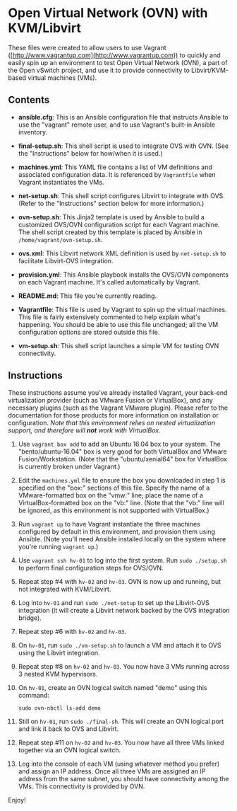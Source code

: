 # Open Virtual Network (OVN) with KVM/Libvirt

These files were created to allow users to use Vagrant ([http://www.vagrantup.com](http://www.vagrantup.com)) to quickly and  easily spin up an environment to test Open Virtual Network (OVN), a part of the Open vSwitch project, and use it to provide connectivity to Libvirt/KVM-based virtual machines (VMs).

## Contents

* **ansible.cfg**: This is an Ansible configuration file that instructs Ansible to use the "vagrant" remote user, and to use Vagrant's built-in Ansible inventory.

* **final-setup.sh**: This shell script is used to integrate OVS with OVN. (See the "Instructions" below for how/when it is used.)

* **machines.yml**: This YAML file contains a list of VM definitions and associated configuration data. It is referenced by `Vagrantfile` when Vagrant instantiates the VMs.

* **net-setup.sh**: This shell script configures Libvirt to integrate with OVS. (Refer to the "Instructions" section below for more information.)

* **ovn-setup.sh**: This Jinja2 template is used by Ansible to build a customized OVS/OVN configuration script for each Vagrant machine. The shell script created by this template is placed by Ansible in `/home/vagrant/ovn-setup.sh`.

* **ovs.xml**: This Libvirt network XML definition is used by `net-setup.sh` to facilitate Libvirt-OVS integration.

* **provision.yml**: This Ansible playbook installs the OVS/OVN components on each Vagrant machine. It's called automatically by Vagrant.

* **README.md**: This file you're currently reading.

* **Vagrantfile**: This file is used by Vagrant to spin up the virtual machines. This file is fairly extensively commented to help explain what's happening. You should be able to use this file unchanged; all the VM configuration options are stored outside this file.

* **vm-setup.sh**: This shell script launches a simple VM for testing OVN connectivity.

## Instructions

These instructions assume you've already installed Vagrant, your back-end virtualization provider (such as VMware Fusion or VirtualBox), and any necessary plugins (such as the Vagrant VMware plugin). Please refer to the documentation for those products for more information on installation or configuration. _Note that this environment relies on nested virtualization support, and therefore will **not** work with VirtualBox._

1. Use `vagrant box add` to add an Ubuntu 16.04 box to your system. The "bento/ubuntu-16.04" box is very good for both VirtualBox and VMware Fusion/Workstation. (Note that the "ubuntu/xenial64" box for VirtualBox is currently broken under Vagrant.)

2. Edit the `machines.yml` file to ensure the box you downloaded in step 1 is specified on the "box:" sections of this file. Specify the name of a VMware-formatted box on the "vmw:" line; place the name of a VirtualBox-formatted box on the "vb:" line. (Note that the "vb:" line will be ignored, as this environment is not supported with VirtualBox.)

3. Run `vagrant up` to have Vagrant instantiate the three machines configured by default in this environment, and provision them using Ansible. (Note you'll need Ansible installed locally on the system where you're running `vagrant up`.)

4. Use `vagrant ssh hv-01` to log into the first system. Run `sudo ./setup.sh` to perform final configuration steps for OVS/OVN.

5. Repeat step #4 with `hv-02` and `hv-03`. OVN is now up and running, but not integrated with KVM/Libvirt.

6. Log into `hv-01` and run `sudo ./net-setup` to set up the Libvirt-OVS integration (it will create a Libvirt network backed by the OVS integration bridge).

7. Repeat step #6 with `hv-02` and `hv-03`.

8. On `hv-01`, run `sudo ./vm-setup.sh` to launch a VM and attach it to OVS using the Libvirt integration.

9. Repeat step #8 on `hv-02` and `hv-03`. You now have 3 VMs running across 3 nested KVM hypervisors.

10. On `hv-01`, create an OVN logical switch named "demo" using this command:

        sudo ovn-nbctl ls-add demo

11. Still on `hv-01`, run `sudo ./final-sh`. This will create an OVN logical port and link it back to OVS and Libvirt.

12. Repeat step #11 on `hv-02` and `hv-03`. You now have all three VMs linked together via an OVN logical switch.

13. Log into the console of each VM (using whatever method you prefer) and assign an IP address. Once all three VMs are assigned an IP address from the same subnet, you should have connectivity among the VMs. This connectivity is provided by OVN.

Enjoy!
